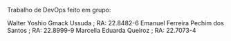 Trabalho de DevOps feito em grupo:

Walter Yoshio Gmack Ussuda ; RA: 22.8482-6
Emanuel Ferreira Pechim dos Santos ; RA: 22.8999-9
Marcella Eduarda Queiroz ; RA: 22.7073-4
